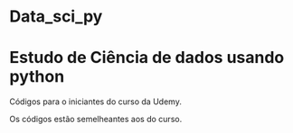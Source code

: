 # Data_sci_py
# Estudo de Ciência de dados usando python

Códigos para o iniciantes do curso da Udemy.

Os códigos estão semelheantes aos do curso.
